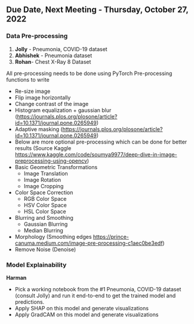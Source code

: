 ## Due Date, Next Meeting - Thursday, October 27, 2022

### Data Pre-processing
1. **Jolly** - Pneumonia, COVID-19 dataset
2. **Abhishek** - Pneumonia dataset
3. **Rohan**- Chest X-Ray 8 Dataset

All pre-processing needs to be done using PyTorch
Pre-processing functions to write
- Re-size image
- Flip image horizontally
- Change contrast of the image
- Histogram equalization + gaussian blur (https://journals.plos.org/plosone/article?id=10.1371/journal.pone.0265949)
- Adaptive masking (https://journals.plos.org/plosone/article?id=10.1371/journal.pone.0265949)
- Below are more optional pre-processing which can be done for better results (Source Kaggle https://www.kaggle.com/code/soumya9977/deep-dive-in-image-preprocessing-using-opencv)
- Basic Geometric Transformations
  - Image Translation
  - Image Rotation
  - Image Cropping
- Color Space Correction
  - RGB Color Space
  - HSV Color Space
  - HSL Color Space
- Blurring and Smoothing
  - Gaussian Blurring
  - Median Blurring
- Morphology (Smoothing edges https://prince-canuma.medium.com/image-pre-processing-c1aec0be3edf)
- Remove Noise (Denoise)

### Model Explainability
**Harman**

- Pick a working notebook from the #1 Pneumonia, COVID-19 dataset (consult Jolly) and run it end-to-end to get the trained model and predictions.
- Apply SHAP on this model and generate visualizations
- Apply GradCAM on this model and generate visualizations
